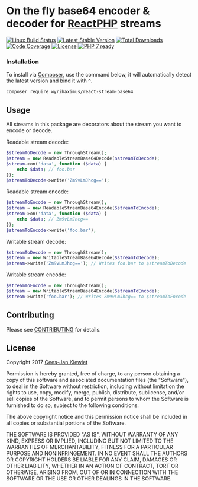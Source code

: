 # On the fly base64 encoder & decoder for [ReactPHP](https://github.com/reactphp/) streams

[![Linux Build Status](https://travis-ci.org/WyriHaximus/reactphp-stream-base64.png)](https://travis-ci.org/WyriHaximus/reactphp-stream-base64)
[![Latest Stable Version](https://poser.pugx.org/WyriHaximus/react-stream-base64/v/stable.png)](https://packagist.org/packages/WyriHaximus/react-stream-base64)
[![Total Downloads](https://poser.pugx.org/WyriHaximus/react-stream-base64/downloads.png)](https://packagist.org/packages/WyriHaximus/react-stream-base64/stats)
[![Code Coverage](https://scrutinizer-ci.com/g/WyriHaximus/reactphp-stream-base64/badges/coverage.png?b=master)](https://scrutinizer-ci.com/g/WyriHaximus/reactphp-stream-base64/?branch=master)
[![License](https://poser.pugx.org/WyriHaximus/react-stream-base64/license.png)](https://packagist.org/packages/wyrihaximus/react-stream-base64)
[![PHP 7 ready](http://php7ready.timesplinter.ch/WyriHaximus/reactphp-stream-base64/badge.svg)](https://travis-ci.org/WyriHaximus/reactphp-stream-base64)

### Installation ###

To install via [Composer](http://getcomposer.org/), use the command below, it will automatically detect the latest version and bind it with `^`.

```
composer require wyrihaximus/react-stream-base64 
```

## Usage ##

All streams in this package are decorators about the stream you want to encode or decode.

Readable stream decode:

```php
$streamToDecode = new ThroughStream();
$stream = new ReadableStreamBase64Decode($streamToDecode);
$stream->on('data', function ($data) {
    echo $data; // foo.bar
});
$streamToDecode->write('Zm9vLmJhcg==');
```

Readable stream encode:

```php
$streamToEncode = new ThroughStream();
$stream = new ReadableStreamBase64Encode($streamToEncode);
$stream->on('data', function ($data) {
    echo $data; // Zm9vLmJhcg==
});
$streamToEncode->write('foo.bar');
```

Writable stream decode:

```php
$streamToDecode = new ThroughStream();
$stream = new WritableStreamBase64Decode($streamToDecode);
$stream->write('Zm9vLmJhcg=='); // Writes foo.bar to $streamToDecode
```

Writable stream encode:

```php
$streamToEncode = new ThroughStream();
$stream = new WritableStreamBase64Encode($streamToEncode);
$stream->write('foo.bar'); // Writes Zm9vLmJhcg== to $streamToEncode
```

## Contributing ##

Please see [CONTRIBUTING](CONTRIBUTING.md) for details.

## License ##

Copyright 2017 [Cees-Jan Kiewiet](http://wyrihaximus.net/)

Permission is hereby granted, free of charge, to any person
obtaining a copy of this software and associated documentation
files (the "Software"), to deal in the Software without
restriction, including without limitation the rights to use,
copy, modify, merge, publish, distribute, sublicense, and/or sell
copies of the Software, and to permit persons to whom the
Software is furnished to do so, subject to the following
conditions:

The above copyright notice and this permission notice shall be
included in all copies or substantial portions of the Software.

THE SOFTWARE IS PROVIDED "AS IS", WITHOUT WARRANTY OF ANY KIND,
EXPRESS OR IMPLIED, INCLUDING BUT NOT LIMITED TO THE WARRANTIES
OF MERCHANTABILITY, FITNESS FOR A PARTICULAR PURPOSE AND
NONINFRINGEMENT. IN NO EVENT SHALL THE AUTHORS OR COPYRIGHT
HOLDERS BE LIABLE FOR ANY CLAIM, DAMAGES OR OTHER LIABILITY,
WHETHER IN AN ACTION OF CONTRACT, TORT OR OTHERWISE, ARISING
FROM, OUT OF OR IN CONNECTION WITH THE SOFTWARE OR THE USE OR
OTHER DEALINGS IN THE SOFTWARE.

